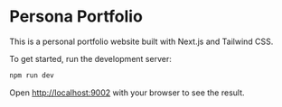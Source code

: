 # Persona Portfolio

This is a personal portfolio website built with Next.js and Tailwind CSS.

To get started, run the development server:

```bash
npm run dev
```

Open [http://localhost:9002](http://localhost:9002) with your browser to see the result.

